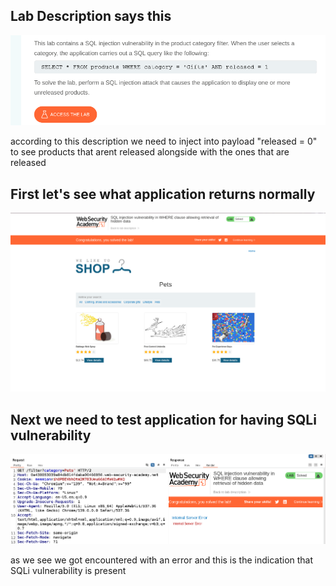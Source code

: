 ## Lab Description says this

![SQLi PoC](images/1.png)

according to this description we need to inject into payload "released = 0" to see products that arent released alongside with the ones that are released

## First let's see what application returns normally

![SQLi PoC](images/3.png)


## Next we need to test application for having SQLi vulnerability

![SQLi PoC](images/2.png)

as we see we got encountered with an error and this is the indication that SQLi vulnerability is present

